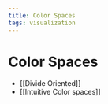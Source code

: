 ```yaml
---
title: Color Spaces
tags: visualization
---
```


# Color Spaces
- [[Divide Oriented]]
- [[Intuitive Color spaces]]








































